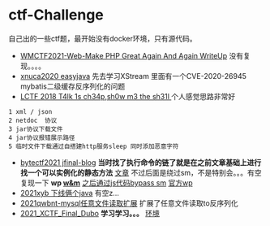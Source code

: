 # ctf-Challenge
自己出的一些ctf题，最开始没有docker环境，只有源代码。

+ [WMCTF2021-Web-Make PHP Great Again And Again WriteUp](https://www.zhaoj.in/read-6951.html)  没有复现。。。。
+ [xnuca2020 easyjava](https://github.com/NeSE-Team/XNUCA2020Qualifier/tree/main/Web/easyjava)   先去学习XStream 里面有一个CVE-2020-26945 mybatis二级缓存反序列化的问题
+ [LCTF 2018 T4lk 1s ch34p,sh0w m3 the sh31l ](https://www.k0rz3n.com/2018/11/19/LCTF%202018%20T4lk%201s%20ch34p,sh0w%20m3%20the%20sh31l%20%E8%AF%A6%E7%BB%86%E5%88%86%E6%9E%90/) 个人感觉思路非常好
```
1 xml / json
2 netdoc  协议
3 jar协议下载文件
4 jar协议报错展示路径
5 临时文件下载通过自搭建http服务sleep 同时添加恶意字符
```

+ [bytectf2021 jfinal-blog]()  **当时找了执行命令的链了就是在之前文章基础上进行找一个可以实例化的静态方法**  [文章](https://p1n93r.github.io/post/code_audit/jfinal_enjoy_template_engine%E5%91%BD%E4%BB%A4%E6%89%A7%E8%A1%8C%E7%BB%95%E8%BF%87%E5%88%86%E6%9E%90/) 不过后面是绕过sm，不是特别会。。。有空复现一下 **wp [w&m](https://mp.weixin.qq.com/s?__biz=MzIxMDYyNTk3Nw==&mid=2247487623&idx=1&sn=6af26955e14351cf9515bbf474fb647b&chksm=9760e451a0176d47c5f8939fbf184935fa9147261a10f7df5ffac3547ab79c173af6bf6c8700&mpshare=1&scene=23&srcid=1018c3AExTrw73QjabyapfIP&sharer_sharetime=1634567277653&sharer_shareid=2b0ae855257c7b8d85dd6333d1f3b7fa#rd)**  [之后通过js代码bypass sm](https://github.com/Firebasky/Java/tree/main/shell/ScriptEngineManager)              [官方wp](https://bytectf.feishu.cn/docs/doccnq7Z5hqRBMvrmpRQMAGEK4e#)
+ [2021xyb 下线俩个java](2021_xyb_easyJenkins)  有空z...
+ [2021qwbnt-mysql任意文件读取扩展](2021_qwbnt_Give_me_your_0day)  扩展了任意文件读取to反序列化
+ [2021_XCTF_Final_Dubo](https://lfysec.top/2021/05/31/SSRF%E6%94%BB%E5%87%BBZookeeper&Dubbo%20Consumer%20RCE/)  **学习学习。。。**  [环境](https://github.com/LFYSec/XCTF2021Final-Dubbo)
